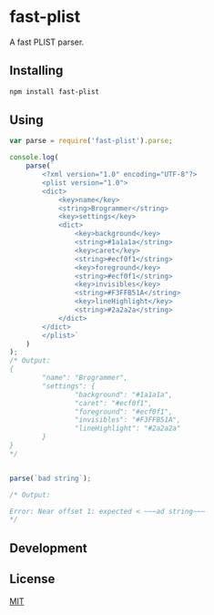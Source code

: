 # fast-plist
A fast PLIST parser.

## Installing

```sh
npm install fast-plist
```

## Using

```javascript
var parse = require('fast-plist').parse;

console.log(
    parse(`
        <?xml version="1.0" encoding="UTF-8"?>
        <plist version="1.0">
        <dict>
            <key>name</key>
            <string>Brogrammer</string>
            <key>settings</key>
            <dict>
                <key>background</key>
                <string>#1a1a1a</string>
                <key>caret</key>
                <string>#ecf0f1</string>
                <key>foreground</key>
                <string>#ecf0f1</string>
                <key>invisibles</key>
                <string>#F3FFB51A</string>
                <key>lineHighlight</key>
                <string>#2a2a2a</string>
            </dict>
        </dict>
        </plist>`
    )
);
/* Output:
{
        "name": "Brogrammer",
        "settings": {
                "background": "#1a1a1a",
                "caret": "#ecf0f1",
                "foreground": "#ecf0f1",
                "invisibles": "#F3FFB51A",
                "lineHighlight": "#2a2a2a"
        }
}
*/
```

```javascript

parse(`bad string`);

/* Output:

Error: Near offset 1: expected < ~~~ad string~~~
*/
```

## Development

## License
[MIT](https://github.com/Microsoft/node-fast-plist/blob/master/LICENSE.md)
